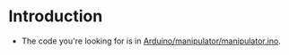 # Introduction

- The code you're looking for is in [Arduino/manipulator/manipulator.ino](Arduino/manipulator/manipulator.ino).
